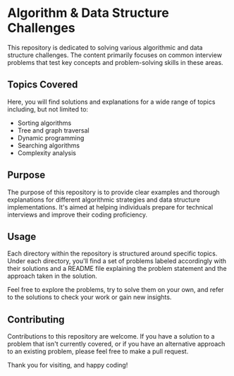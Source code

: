 # Algorithm & Data Structure Challenges

This repository is dedicated to solving various algorithmic and data structure challenges. The content primarily focuses on common interview problems that test key concepts and problem-solving skills in these areas.

## Topics Covered

Here, you will find solutions and explanations for a wide range of topics including, but not limited to:

- Sorting algorithms
- Tree and graph traversal
- Dynamic programming
- Searching algorithms
- Complexity analysis

## Purpose

The purpose of this repository is to provide clear examples and thorough explanations for different algorithmic strategies and data structure implementations. It's aimed at helping individuals prepare for technical interviews and improve their coding proficiency.

## Usage

Each directory within the repository is structured around specific topics. Under each directory, you'll find a set of problems labeled accordingly with their solutions and a README file explaining the problem statement and the approach taken in the solution.

Feel free to explore the problems, try to solve them on your own, and refer to the solutions to check your work or gain new insights.

## Contributing

Contributions to this repository are welcome. If you have a solution to a problem that isn't currently covered, or if you have an alternative approach to an existing problem, please feel free to make a pull request.

Thank you for visiting, and happy coding!
